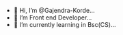 - 👋 Hi, I’m @Gajendra-Korde...
- 👀 I’m Front end Developer...
- 🌱 I’m currently learning in Bsc(CS)...

<!---
Gajendra-Korde/Gajendra-Korde is a ✨ special ✨ repository because its `README.md` (this file) appears on your GitHub profile.
You can click the Preview link to take a look at your changes.
--->
